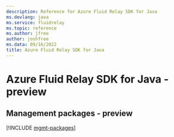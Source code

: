 ```yaml
---
description: Reference for Azure Fluid Relay SDK for Java
ms.devlang: java
ms.service: fluidrelay
ms.topic: reference
ms.author: jfree
author: joshfree
ms.data: 09/16/2022
title: Azure Fluid Relay SDK for Java
---
```

# Azure Fluid Relay SDK for Java - preview

## Management packages - preview
[!INCLUDE [mgmt-packages](fluid-relay-mgmt-index.md)]